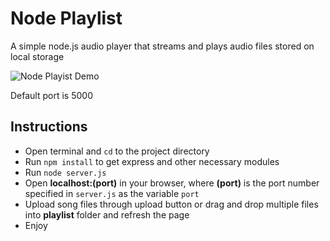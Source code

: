 # Node Playlist

A simple node.js audio player that streams and plays audio files stored on local storage

![Node Playist Demo](node-playlist-demo.gif "Node Playlist demo")

Default port is 5000

## Instructions
  * Open terminal and `cd` to the project directory
  * Run `npm install` to get express and other necessary modules
  * Run `node server.js`
  * Open **localhost:(port)** in your browser, where **(port)** is the port number specified in `server.js` as the variable `port`
  * Upload song files through upload button or drag and drop multiple files into **playlist** folder and refresh the page
  * Enjoy
  

